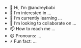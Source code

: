 - 👋 Hi, I’m @andreybabi
- 👀 I’m interested in ...
- 🌱 I’m currently learning ...
- 💞️ I’m looking to collaborate on ...
- 📫 How to reach me ...
- 😄 Pronouns: ...
- ⚡ Fun fact: ...

<!---
andreybabi/andreybabi is a ✨ special ✨ repository because its `README.md` (this file) appears on your GitHub profile.
You can click the Preview link to take a look at your changes.
--->
